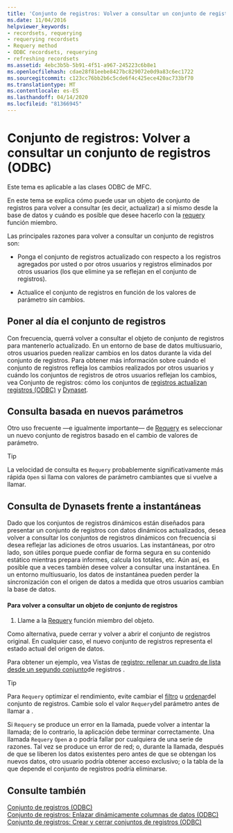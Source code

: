 ```yaml
---
title: 'Conjunto de registros: Volver a consultar un conjunto de registros (ODBC)'
ms.date: 11/04/2016
helpviewer_keywords:
- recordsets, requerying
- requerying recordsets
- Requery method
- ODBC recordsets, requerying
- refreshing recordsets
ms.assetid: 4ebc3b5b-5b91-4f51-a967-245223c6b8e1
ms.openlocfilehash: cdae28f81eebe8427bc829072e0d9a83c6ec1722
ms.sourcegitcommit: c123cc76bb2b6c5cde6f4c425ece420ac733bf70
ms.translationtype: MT
ms.contentlocale: es-ES
ms.lasthandoff: 04/14/2020
ms.locfileid: "81366945"
---
```

# <a name="recordset-requerying-a-recordset-odbc"></a>Conjunto de registros: Volver a consultar un conjunto de registros (ODBC)

Este tema es aplicable a las clases ODBC de MFC.

En este tema se explica cómo puede usar un objeto de conjunto de registros para volver a consultar (es decir, actualizar) a sí mismo desde la base de datos y cuándo es posible que desee hacerlo con la [requery](../../mfc/reference/crecordset-class.md#requery) función miembro.

Las principales razones para volver a consultar un conjunto de registros son:

- Ponga el conjunto de registros actualizado con respecto a los registros agregados por usted o por otros usuarios y registros eliminados por otros usuarios (los que elimine ya se reflejan en el conjunto de registros).

- Actualice el conjunto de registros en función de los valores de parámetro sin cambios.

## <a name="bringing-the-recordset-up-to-date"></a><a name="_core_bringing_the_recordset_up_to_date"></a>Poner al día el conjunto de registros

Con frecuencia, querrá volver a consultar el objeto de conjunto de registros para mantenerlo actualizado. En un entorno de base de datos multiusuario, otros usuarios pueden realizar cambios en los datos durante la vida del conjunto de registros. Para obtener más información sobre cuándo el conjunto de registros refleja los cambios realizados por otros usuarios y cuándo los conjuntos de registros de otros usuarios reflejan los cambios, vea Conjunto de registros: cómo los conjuntos de [registros actualizan registros (ODBC)](../../data/odbc/recordset-how-recordsets-update-records-odbc.md) y [Dynaset](../../data/odbc/dynaset.md).

## <a name="requerying-based-on-new-parameters"></a><a name="_core_requerying_based_on_new_parameters"></a>Consulta basada en nuevos parámetros

Otro uso frecuente —e igualmente importante— de [Requery](../../mfc/reference/crecordset-class.md#requery) es seleccionar un nuevo conjunto de registros basado en el cambio de valores de parámetro.

> [!TIP]
> La velocidad de consulta es `Requery` probablemente significativamente más rápida `Open` si llama con valores de parámetro cambiantes que si vuelve a llamar.

## <a name="requerying-dynasets-vs-snapshots"></a><a name="_core_requerying_dynasets_vs.._snapshots"></a>Consulta de Dynasets frente a instantáneas

Dado que los conjuntos de registros dinámicos están diseñados para presentar un conjunto de registros con datos dinámicos actualizados, desea volver a consultar los conjuntos de registros dinámicos con frecuencia si desea reflejar las adiciones de otros usuarios. Las instantáneas, por otro lado, son útiles porque puede confiar de forma segura en su contenido estático mientras prepara informes, calcula los totales, etc. Aún así, es posible que a veces también desee volver a consultar una instantánea. En un entorno multiusuario, los datos de instantánea pueden perder la sincronización con el origen de datos a medida que otros usuarios cambian la base de datos.

#### <a name="to-requery-a-recordset-object"></a>Para volver a consultar un objeto de conjunto de registros

1. Llame a la [Requery](../../mfc/reference/crecordset-class.md#requery) función miembro del objeto.

Como alternativa, puede cerrar y volver a abrir el conjunto de registros original. En cualquier caso, el nuevo conjunto de registros representa el estado actual del origen de datos.

Para obtener un ejemplo, vea Vistas de [registro: rellenar un cuadro de lista desde un segundo conjunto](../../data/filling-a-list-box-from-a-second-recordset-mfc-data-access.md)de registros .

> [!TIP]
> Para `Requery` optimizar el rendimiento, evite cambiar el [filtro](../../data/odbc/recordset-filtering-records-odbc.md) u [ordenar](../../data/odbc/recordset-sorting-records-odbc.md)del conjunto de registros. Cambie solo el valor `Requery`del parámetro antes de llamar a .

Si `Requery` se produce un error en la llamada, puede volver a intentar la llamada; de lo contrario, la aplicación debe terminar correctamente. Una llamada `Requery` `Open` a o podría fallar por cualquiera de una serie de razones. Tal vez se produce un error de red; o, durante la llamada, después de que se liberen los datos existentes pero antes de que se obtengan los nuevos datos, otro usuario podría obtener acceso exclusivo; o la tabla de la que depende el conjunto de registros podría eliminarse.

## <a name="see-also"></a>Consulte también

[Conjunto de registros (ODBC)](../../data/odbc/recordset-odbc.md)<br/>
[Conjunto de registros: Enlazar dinámicamente columnas de datos (ODBC)](../../data/odbc/recordset-dynamically-binding-data-columns-odbc.md)<br/>
[Conjunto de registros: Crear y cerrar conjuntos de registros (ODBC)](../../data/odbc/recordset-creating-and-closing-recordsets-odbc.md)

